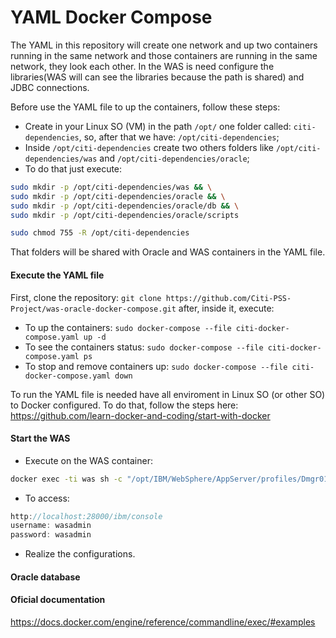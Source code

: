 # YAML Docker Compose
The YAML in this repository will create one network and up two containers running in the same network and those containers are running in the same network, they look each other. In the WAS is need configure the libraries(WAS will can see the libraries because the path is shared) and JDBC connections.

Before use the YAML file to up the containers, follow these steps:
* Create in your Linux SO (VM) in the path `/opt/` one folder called: `citi-dependencies`, so, after that we have: `/opt/citi-dependencies`;
* Inside `/opt/citi-dependencies` create two others folders like `/opt/citi-dependencies/was` and `/opt/citi-dependencies/oracle`;
* To do that just execute: 
```sh
sudo mkdir -p /opt/citi-dependencies/was && \
sudo mkdir -p /opt/citi-dependencies/oracle && \
sudo mkdir -p /opt/citi-dependencies/oracle/db && \
sudo mkdir -p /opt/citi-dependencies/oracle/scripts

sudo chmod 755 -R /opt/citi-dependencies
```

That folders will be shared with Oracle and WAS containers in the YAML file.

#### Execute the YAML file
First, clone the repository: `git clone https://github.com/Citi-PSS-Project/was-oracle-docker-compose.git` after, inside it, execute: 
* To up the containers: `sudo docker-compose --file citi-docker-compose.yaml up -d`
* To see the containers status: `sudo docker-compose --file citi-docker-compose.yaml ps`
* To stop and remove containers up: `sudo docker-compose --file citi-docker-compose.yaml down`

To run the YAML file is needed have all enviroment in Linux SO (or other SO) to Docker configured. To do that, follow the steps here: https://github.com/learn-docker-and-coding/start-with-docker

#### Start the WAS
* Execute on the WAS container:
```sh
docker exec -ti was sh -c "/opt/IBM/WebSphere/AppServer/profiles/Dmgr01/bin/startManager.sh && /opt/IBM/WebSphere/AppServer/profiles/AppSrv01/bin/startNode.sh
```
* To access:
```js
http://localhost:28000/ibm/console
username: wasadmin
password: wasadmin
```
* Realize the configurations.

#### Oracle database



#### Oficial documentation
https://docs.docker.com/engine/reference/commandline/exec/#examples
